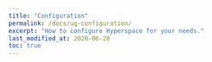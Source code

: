 ```yaml
---
title: "Configuration"
permalink: /docs/ug-configuration/
excerpt: "How to configure Hyperspace for your needs."
last_modified_at: 2020-06-20
toc: true
---
```


